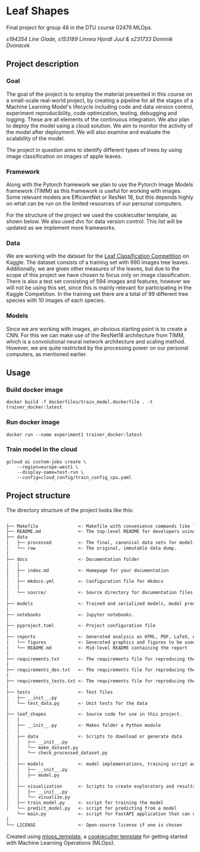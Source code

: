 # Leaf Shapes

Final project for group 48 in the DTU course 02476 MLOps.

*s194354 Line Glade, s153189 Linnea Hjordt Juul & s231733 Dominik Dvoracek*

## Project description

### Goal
The goal of the project is to employ the material presented in this course on a small-scale real-world project, by creating a pipeline for all the stages of a Machine Learning Model's lifecycle including code and data version control, experiment reproducibility, code optimization, testing, debugging and logging. These are all elements of the continuous integration. We also plan to deploy the model using a cloud solution. We aim to monitor the activity of the model after deployment.
We will also examine and evaluate the scalability of the model.

The project in question aims to identify different types of trees by using image classification on images of apple leaves.

### Framework
Along with the Pytorch framework we plan to use the Pytorch Image Models framework (TIMM) as this framework is useful for working with images. Some relevant models are EfficientNet or ResNet 18, but this depends highly on what can be run on the limited resources of our personal computers.

For the structure of the project we used the cookiecutter template, as shown below. We also used dvc for data version control. This list will be updated as we implement more frameworks.

### Data
We are working with the dataset for the [Leaf Classification Competition](https://www.kaggle.com/c/leaf-classification/data) on Kaggle. The dataset consists of a training set with 990 images tree leaves. Additionally, we are given other measures of the leaves, but due to the scope of this project we have chosen to focus only on image classification. There is also a test set consisting of 594 images and features, however we will not be using this set, since this is mainly relevant for participating in the Kaggle Competition. In the training set there are a total of 99 different tree species with 10 images of each species.

### Models
Since we are working with images, an obvious starting point is to create a CNN. For this we can make use of the ResNet18 architecture from TIMM, which is a convolutional neural network architecture and scaling method. However, we are quite restricted by the processing power on our personal computers, as mentioned earlier.

## Usage
### Build docker image
`docker build -f dockerfiles/train_model.dockerfile . -t trainer_docker:latest`

### Run docker image
`docker run --name experiment1 trainer_docker:latest`

### Train model in the cloud
```
gcloud ai custom-jobs create \
    --region=europe-west1 \
    --display-name=test-run \
    --config=cloud_config/train_config_cpu.yaml
```


## Project structure

The directory structure of the project looks like this:

```txt

├── Makefile               <- Makefile with convenience commands like `make data` or `make train`
├── README.md              <- The top-level README for developers using this project.
├── data
│   ├── processed          <- The final, canonical data sets for modeling.
│   └── raw                <- The original, immutable data dump.
│
├── docs                   <- Documentation folder
│   │
│   ├── index.md           <- Homepage for your documentation
│   │
│   ├── mkdocs.yml         <- Configuration file for mkdocs
│   │
│   └── source/            <- Source directory for documentation files
│
├── models                 <- Trained and serialized models, model predictions, or model summaries
│
├── notebooks              <- Jupyter notebooks.
│
├── pyproject.toml         <- Project configuration file
│
├── reports                <- Generated analysis as HTML, PDF, LaTeX, etc.
│   └── figures            <- Generated graphics and figures to be used in reporting
|   └── README.md          <- Mid-level README containing the report
│
├── requirements.txt       <- The requirements file for reproducing the analysis environment
|
├── requirements_dev.txt   <- The requirements file for reproducing the development environment
|
├── requirements_tests.txt <- The requirements file for reproducing the testing environment
│
├── tests                  <- Test files
│   ├── __init__.py
│   └── test_data.py       <- Unit tests for the data
│
├── leaf_shapes            <- Source code for use in this project.
│   │
│   ├── __init__.py        <- Makes folder a Python module
│   │
│   ├── data               <- Scripts to download or generate data
│   │   ├── __init__.py
│   │   └── make_dataset.py
│   │   └── check_processed_dataset.py
│   │
│   ├── models             <- model implementations, training script and prediction script
│   │   ├── __init__.py
│   │   ├── model.py
│   │
│   ├── visualization      <- Scripts to create exploratory and results oriented visualizations
│   │   ├── __init__.py
│   │   └── visualize.py
│   ├── train_model.py     <- script for training the model
│   └── predict_model.py   <- script for predicting from a model
    └── main.py            <- script for FastAPI application that can do inference using a model
│
└── LICENSE                <- Open-source license if one is chosen
```

Created using [mlops_template](https://github.com/SkafteNicki/mlops_template),
a [cookiecutter template](https://github.com/cookiecutter/cookiecutter) for getting
started with Machine Learning Operations (MLOps).
